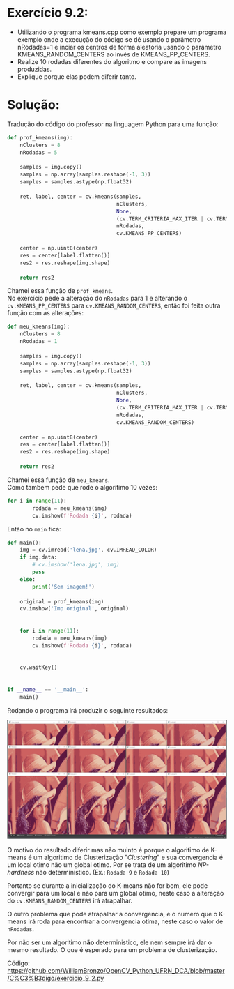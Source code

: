 # Exercício 9.2:
 - Utilizando o programa kmeans.cpp como exemplo prepare um programa exemplo onde a execução do código se dê usando o parâmetro nRodadas=1 e inciar os centros de forma aleatória usando o parâmetro KMEANS_RANDOM_CENTERS ao invés de KMEANS_PP_CENTERS.
  - Realize 10 rodadas diferentes do algoritmo e compare as imagens produzidas.
  - Explique porque elas podem diferir tanto.  

# Solução:
Tradução do código do professor na linguagem Python para uma função:
```Python
def prof_kmeans(img):
    nClusters = 8
    nRodadas = 5

    samples = img.copy()
    samples = np.array(samples.reshape(-1, 3))
    samples = samples.astype(np.float32)

    ret, label, center = cv.kmeans(samples,
                                   nClusters,
                                   None,
                                   (cv.TERM_CRITERIA_MAX_ITER | cv.TERM_CRITERIA_EPS, 10000, 0.0001),
                                   nRodadas,
                                   cv.KMEANS_PP_CENTERS)

    center = np.uint8(center)
    res = center[label.flatten()]
    res2 = res.reshape(img.shape)

    return res2
```
Chamei essa função de `prof_kmeans`.  
No exercício pede a alteração do `nRodadas` para 1 e alterando o `cv.KMEANS_PP_CENTERS` para `cv.KMEANS_RANDOM_CENTERS`, então foi feita outra função com as alterações:
```Python
def meu_kmeans(img):
    nClusters = 8
    nRodadas = 1

    samples = img.copy()
    samples = np.array(samples.reshape(-1, 3))
    samples = samples.astype(np.float32)

    ret, label, center = cv.kmeans(samples,
                                   nClusters,
                                   None,
                                   (cv.TERM_CRITERIA_MAX_ITER | cv.TERM_CRITERIA_EPS, 10000, 0.0001),
                                   nRodadas,
                                   cv.KMEANS_RANDOM_CENTERS)

    center = np.uint8(center)
    res = center[label.flatten()]
    res2 = res.reshape(img.shape)

    return res2

```
Chamei essa função de `meu_kmeans`.  
Como tambem pede que rode o algoritimo 10 vezes:
```Python
for i in range(11):
        rodada = meu_kmeans(img)
        cv.imshow(f'Rodada {i}', rodada)
```  

Então no `main` fica:
```Python
def main():
    img = cv.imread('lena.jpg', cv.IMREAD_COLOR)
    if img.data:
        # cv.imshow('lena.jpg', img)
        pass
    else:
        print('Sem imagem!')

    original = prof_kmeans(img)
    cv.imshow('Imp original', original)


    for i in range(11):
        rodada = meu_kmeans(img)
        cv.imshow(f'Rodada {i}', rodada)


    cv.waitKey()


if __name__ == '__main__':
    main()
```  

Rodando o programa irá produzir o seguinte resultados:  

![Imagem](https://github.com/WilliamBronzo/OpenCV_Python_UFRN_DCA/blob/master/Imagens/pycharm64_2020-12-17_16-35-58.png)

O motivo do resultado diferir mas não muinto é porque o algoritimo de K-means é um algoritimo de Clusterização "*Clustering*" e sua convergencia é um local otimo não um global otimo. Por se trata de um algoritimo *NP-hardness* não deterministico. (Ex.: `Rodada 9` e `Rodada 10`)  

Portanto se durante a inicialização do K-means não for bom, ele pode convergir para um local e não para um global otimo, neste caso a alteração do `cv.KMEANS_RANDOM_CENTERS` irá atrapalhar.  

O outro problema que pode atrapalhar a convergencia, e o numero que o K-means irá roda para encontrar a convergencia otima, neste caso o valor de `nRodadas`.  

Por não ser um algoritimo **não** deterministico, ele nem sempre irá dar o mesmo resultado. O que é esperado para um problema de clusterização.

Código:
https://github.com/WilliamBronzo/OpenCV_Python_UFRN_DCA/blob/master/C%C3%B3digo/exercicio_9_2.py

